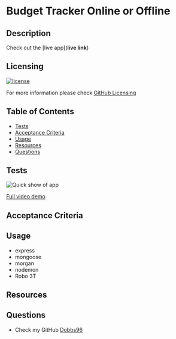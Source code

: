 # Budget Tracker Online or Offline

## Description

Check out the [live app](**live link**)

## Licensing

[![license](https://img.shields.io/badge/license-MIT-blue)](https://shields.io)

For more information please check [GitHub Licensing](https://docs.github.com/en/github/creating-cloning-and-archiving-repositories/creating-a-repository-on-github/licensing-a-repository)

## Table of Contents

- [Tests](#tests)
- [Acceptance Criteria](#acceptance-criteria)
- [Usage](#usage)
- [Resources](#resources)
- [Questions](#questions)

## Tests

![Quick show of app](./assets/example.gif)

[Full video demo](https://drive.google.com/file/d/12xYwHamyaU7GA9poxttJm9AGY3_mmUrY/view)

## Acceptance Criteria

## Usage

- express
- mongoose
- morgan
- nodemon
- Robo 3T

## Resources

## Questions

- Check my GitHub [Dobbs96](https://github.com/Dobbs96)

